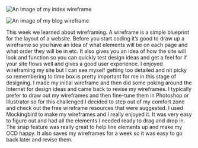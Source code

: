 ![An image of my index wireframe](imgs/index-wireframe.png "Index Wireframe")

![An image of my blog wireframe](imgs/blog-ndex-wireframe.png "Blog Index Wireframe")

This week we learned about wireframing. A wireframe is a simple blueprint for the layout of a website. Before you start coding it’s good to draw up a wireframe so you have an idea of what elements will be on each page and what order they will be in etc. It also gives you an idea of how the site will look and function so you can quickly test design ideas and get a feel for if your site flows well and gives a good user experience. I enjoyed wireframing my site but I can see myself getting too detailed and nit picky so remembering to time box is pretty important for me in this stage of designing. I made my initial wireframe and then did some poking around the Internet for design ideas and came back to revise my wireframes. I typically prefer to draw out my wireframes and then fine-tune them in Photoshop or Illustrator so for this challenged I decided to step out of my comfort zone and check out the free wireframe resources that were suggested. I used Mockingbird to make my wireframes and I really enjoyed it. It was very easy to figure out and had all the elements I needed ready to drag and drop in. The snap feature was really great to help line elements up and make my OCD happy. It also saves my wireframes for a week so it was easy to go back later and revise them. 